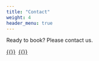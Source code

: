 ```yaml
---
title: "Contact"
weight: 4
header_menu: true
---
```


Ready to book? Please contact us.


[{{<icon class="fa fa-envelope">}}](mailto:sarah@funkventuresnc.com)&nbsp;&nbsp;[{{<icon class="fa fa-instagram">}}](https://www.instagram.com/contextswitch.ocracoke/)